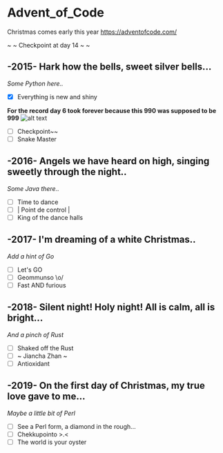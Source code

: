# Advent_of_Code
Christmas comes early this year
https://adventofcode.com/

~ ~ Checkpoint at day 14 ~ ~

## -2015- Hark how the bells, sweet silver bells...

*Some Python here..*

- [x] Everything is new and shiny

**For the record day 6 took forever because this 990 was supposed to be 999**
![alt text](https://cdn.discordapp.com/attachments/432508907701665802/754261333469298728/unknown.png)
- [ ] Checkpoint~~
- [ ] Snake Master

## -2016- Angels we have heard on high, singing sweetly through the night..

*Some Java there..*

- [ ] Time to dance
- [ ] | Point de control |
- [ ] King of the dance halls

## -2017- I'm dreaming of a white Christmas..

*Add a hint of Go*

- [ ] Let's GO
- [ ] Geommunso \o/
- [ ] Fast AND furious

## -2018- Silent night! Holy night! All is calm, all is bright...

*And a pinch of Rust*

- [ ] Shaked off the Rust
- [ ] ~ Jiancha Zhan ~
- [ ] Antioxidant

## -2019- On the first day of Christmas, my true love gave to me...

*Maybe a little bit of Perl*

- [ ] See a Perl form, a diamond in the rough...
- [ ] Chekkupointo >.<
- [ ] The world is your oyster
